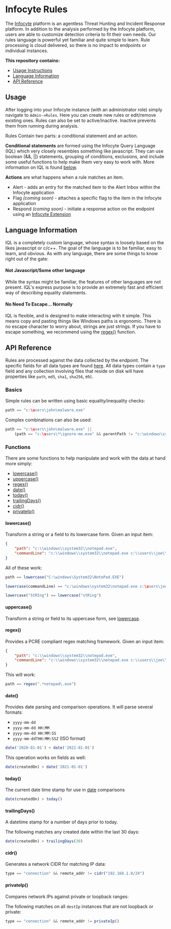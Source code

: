 # Infocyte Rules
The [Infocyte](https://www.infocyte.com) platform is an agentless Threat Hunting and Incident
Response platform.
In addition to the analysis performed by the Infocyte platform, users are able to customize
detection criteria to fit their own needs.
Our rules language is powerful yet familiar and quite simple to learn.
Rule processing is cloud delivered, so there is no impact to endpoints or individual instances.

**This repository contains:**
- [Usage Instructions](#usage)
- [Language Information](#language-information)
- [API Reference](#api-reference)


## Usage
After logging into your Infocyte instance (with an administrator role) simply navigate to
`Admin->Rules`.
Here you can create new rules or edit/remove existing ones.
Rules can also be set to active/inactive. Inactive prevents them from running during analysis.

Rules Contain two parts: a conditional statement and an action.

**Conditional statements** are formed using the Infocyte Query Language (IQL) which very closely
resembles something like javascript. They can use boolean (&&, ||) statements, grouping of
conditions, exclusions, and include some useful functions to help make them very easy to work with.
More information on IQL is found [below](#api-reference).

**Actions** are what happens when a rule matches an item.
- Alert - adds an entry for the matched item to the Alert Inbox within the Infocyte application
- Flag *(coming soon)* - attaches a specific flag to the item in the Infocyte application
- Respond *(coming soon)* - initiate a response action on the endpoint using an [Infocyte Extension](https://github.com/infocyte/extensions)

## Language Information
IQL is a completely custom language, whose syntax is loosely based on the likes javascript or c/c++.
The goal of the language is to be familiar, easy to learn, and obvious. As with any language, there
are some things to know right out of the gate:

#### Not Javascript/Some other language
While the syntax might be familiar, the features of other languages are not present.
IQL's express purpose is to provide an extremely fast and efficient way of describing equality statements.

#### No Need To Escape... Normally
IQL is flexible, and is designed to make interacting with it simple.
This means copy and pasting things like Windows paths is ergonomic.
There is no escape character to worry about, strings are just strings.
If you have to escape something, we recommend using the [regex()](#regex) function.


## API Reference
Rules are processed against the data collected by the endpoint. The specific fields for all data
types are found [here](todo). All data types contain a `type` field and any collection involving
files that reside on disk will have properties like `path`, `md5`, `sha1`, `sha256`, etc.

### Basics

Simple rules can be written using basic equality/inequality checks:

```javascript
path == "c:\users\john\malware.exe"
```

Complex combinations can also be used:

```javascript
path == "c:\users\john\malware.exe" ||
    (path == "c:\users\*\ignore-me.exe" && parentPath != "c:\windows\system32\explorer.exe")
```

### Functions
There are some functions to help manipulate and work with the data at hand more simply:

- [lowercase()](#lowercase)
- [uppercase()](#uppercase)
- [regex()](#regex)
- [date()](#date)
- [today()](#today)
- [trailingDays()](#trailingDays)
- [cidr()](#cidr)
- [privateIp()](#privateIp)

#### lowercase()
Transform a string or a field to its lowercase form. Given an input item:

```json
{
    "path": "c:\\windows\\system32\\notepad.exe",
    "commandLine": "c:\\windows\\system32\\notepad.exe c:\\users\\joe\\Documents\\Passwords.TXT",
}
```

All of these work:

```javascript
path == lowercase("C:\windows\System32\NotePad.EXE")
```

```javascript
lowercase(commandLine) == "c:\windows\system32\notepad.exe c:\users\joe\documents\passwords.txt",
```

```javascript
lowercase("StRIng") == lowercase("stRing")
```

#### uppercase()
Transform a string or field to its uppercase form, see [lowercase](#lowercase).

#### regex()
Provides a PCRE compliant regex matching framework. Given an input item:

```json
{
    "path": "c:\\windows\\system32\\notepad.exe",
    "commandLine": "c:\\windows\\system32\\notepad.exe c:\\users\\joe\\Documents\\Passwords.TXT",
}
```

This will work:

```javascript
path == regex(".*notepad\.exe")
```

#### date()
Provides date parsing and comparison operations. It will parse several formats:
- `yyyy-mm-dd`
- `yyyy-mm-dd HH:MM`
- `yyyy-mm-dd HH:MM:SS`
- `yyyy-mm-ddTHH:MM:SSZ` (ISO format)

```javascript
date('2020-01-01') < date('2021-01-01')
```

This operation works on fields as well:

```javascript
date(createdOn) > date('2021-01-01')
```

#### today()
The current date time stamp for use in [date](#date) comparisons

```javascript
date(createdOn) > today()
```

#### trailingDays()
A datetime stamp for a number of days prior to today.

The following matches any created date within the last 30 days:

```javascript
date(createdOn) > trailingDays(30)
```

#### cidr()
Generates a network CIDR for matching IP data:

```javascript
type == "connection" && remote_addr != cidr("192.168.1.0/24")
```

#### privateIp()
Compares network IPs against private or loopback ranges:

The following matches on all `destIp` instances that are not loopback or private:

```javascript
type == "connection" && remote_addr != privateIp()
```

